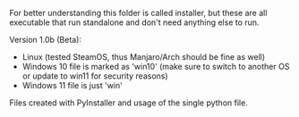 For better understanding this folder is called installer, but these are all executable that run standalone and don't need anything else to run.  

Version 1.0b (Beta):
- Linux (tested SteamOS, thus Manjaro/Arch should be fine as well)
- Windows 10 file is marked as 'win10' (make sure to switch to another OS or update to win11 for security reasons)
- Windows 11 file is just 'win'

Files created with PyInstaller and usage of the single python file.
